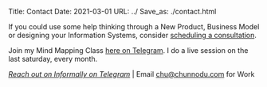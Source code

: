 Title: Contact
Date: 2021-03-01
URL: ../
Save_as: ./contact.html

 If you could use some help thinking through a New Product, Business Model or designing your Information Systems, consider [scheduling a consultation](https://calendly.com/chunnodu/small-business-consultation).

Join my Mind Mapping Class [here on Telegram](https://t.me/ajareducation). I do a live session on the last saturday, every month.

[_Reach out on Informally on Telegram_](https://t.me/chunnodu) | Email [chu@chunnodu.com](mailto:chu@chunnodu.com) for Work

